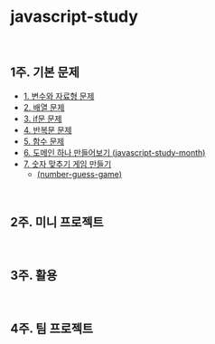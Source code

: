 # javascript-study
<br/>

## 1주. 기본 문제
- [1. 변수와 자료형 문제](https://github.com/etesongg/javascript-study/blob/main/1-1.%20%EB%B3%80%EC%88%98%EC%99%80%20%EC%9E%90%EB%A3%8C%ED%98%95%20%EB%AC%B8%EC%A0%9C.md)
- [2. 배열 문제](https://github.com/etesongg/javascript-study/blob/main/1-2.%20%EB%B0%B0%EC%97%B4%20%EB%AC%B8%EC%A0%9C.md)
- [3. if문 문제](https://github.com/etesongg/javascript-study/blob/main/1-3.%20if%EB%AC%B8%20%EB%AC%B8%EC%A0%9C.md)
- [4. 반복문 문제](https://github.com/etesongg/javascript-study/blob/main/1-4.%20%EB%B0%98%EB%B3%B5%EB%AC%B8%20%EB%AC%B8%EC%A0%9C.md)
- [5. 함수 문제](https://github.com/etesongg/javascript-study/blob/main/1-5.%20%ED%95%A8%EC%88%98%20%EB%AC%B8%EC%A0%9C.md)
- [6. 도메인 하나 만들어보기 (javascript-study-month)](https://javascript-study-month.netlify.app/)
- [7. 숫자 맞추기 게임 만들기](https://github.com/etesongg/number-guess-game)
    - [(number-guess-game)](https://number-guess-gamebysone.netlify.app/)

<br/>

## 2주. 미니 프로젝트

<br/>

## 3주. 활용

<br/>

## 4주. 팀 프로젝트